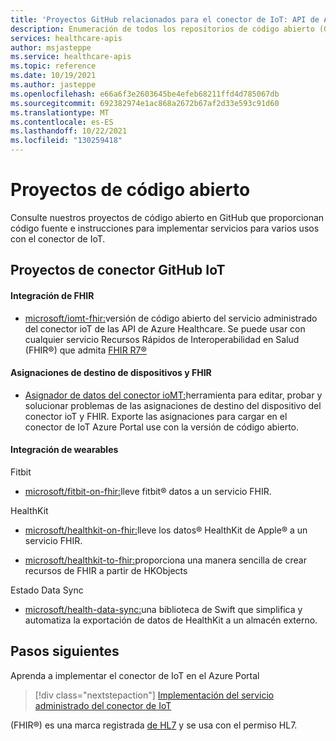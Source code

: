 ```yaml
---
title: 'Proyectos GitHub relacionados para el conector de IoT: API de Azure Healthcare'
description: Enumeración de todos los repositorios de código abierto (GitHub) para el conector de IoT
services: healthcare-apis
author: msjasteppe
ms.service: healthcare-apis
ms.topic: reference
ms.date: 10/19/2021
ms.author: jasteppe
ms.openlocfilehash: e66a6f3e2603645be4efeb68211ffd4d785067db
ms.sourcegitcommit: 692382974e1ac868a2672b67af2d33e593c91d60
ms.translationtype: MT
ms.contentlocale: es-ES
ms.lasthandoff: 10/22/2021
ms.locfileid: "130259418"
---
```

# <a name="open-source-projects"></a>Proyectos de código abierto

Consulte nuestros proyectos de código abierto en GitHub que proporcionan código fuente e instrucciones para implementar servicios para varios usos con el conector de IoT. 

## <a name="iot-connector-github-projects"></a>Proyectos de conector GitHub IoT

#### <a name="fhir-integration"></a>Integración de FHIR

* [microsoft/iomt-fhir:](https://github.com/microsoft/iomt-fhir)versión de código abierto del servicio administrado del conector ioT de las API de Azure Healthcare. Se puede usar con cualquier servicio Recursos Rápidos de Interoperabilidad en Salud (FHIR&#174;) que admita [FHIR R7&#174;](https://https://www.hl7.org/implement/standards/product_brief.cfm?product_id=491)

#### <a name="device-and-fhir-destination-mappings"></a>Asignaciones de destino de dispositivos y FHIR

* [Asignador de datos del conector ioMT:](https://github.com/microsoft/iomt-fhir/tree/master/tools/data-mapper)herramienta para editar, probar y solucionar problemas de las asignaciones de destino del dispositivo del conector ioT y FHIR. Exporte las asignaciones para cargar en el conector de IoT Azure Portal use con la versión de código abierto.

#### <a name="wearables-integration"></a>Integración de wearables

Fitbit

* [microsoft/fitbit-on-fhir:](https://github.com/microsoft/FitbitOnFHIR)lleve fitbit&#174; datos a un servicio FHIR.

HealthKit

* [microsoft/healthkit-on-fhir:](https://github.com/microsoft/healthkit-on-fhir)lleve los datos&#174; HealthKit de Apple&#174; a un servicio FHIR.

* [microsoft/healthkit-to-fhir:](https://github.com/microsoft/healthkit-to-fhir)proporciona una manera sencilla de crear recursos de FHIR a partir de HKObjects

Estado Data Sync

* [microsoft/health-data-sync:](https://github.com/microsoft/health-data-sync)una biblioteca de Swift que simplifica y automatiza la exportación de datos de HealthKit a un almacén externo.

## <a name="next-steps"></a>Pasos siguientes
Aprenda a implementar el conector de IoT en el Azure Portal

>[!div class="nextstepaction"]
>[Implementación del servicio administrado del conector de IoT](deploy-iot-connector-in-azure.md)

(FHIR&#174;) es una marca registrada [de HL7](https://hl7.org/fhir/) y se usa con el permiso HL7.